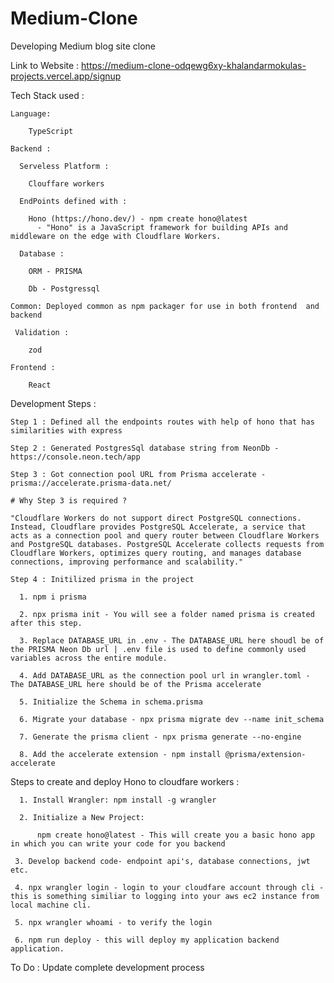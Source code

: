 # Medium-Clone
Developing Medium blog site clone

Link to Website : https://medium-clone-odqewg6xy-khalandarmokulas-projects.vercel.app/signup

Tech Stack used :

    Language: 
    
        TypeScript
    
    Backend : 
    
      Serveless Platform : 
        
        Clouffare workers
    
      EndPoints defined with :
      
        Hono (https://hono.dev/) - npm create hono@latest  
          - "Hono" is a JavaScript framework for building APIs and middleware on the edge with Cloudflare Workers. 
      
      Database :
    
        ORM - PRISMA 
        
        Db - Postgressql
    
    Common: Deployed common as npm packager for use in both frontend  and backend 
    
     Validation :
     
        zod
    
    Frontend :
    
        React
  
Development Steps : 

    Step 1 : Defined all the endpoints routes with help of hono that has similarities with express 
    
    Step 2 : Generated PostgresSql database string from NeonDb - https://console.neon.tech/app
    
    Step 3 : Got connection pool URL from Prisma accelerate - prisma://accelerate.prisma-data.net/

    # Why Step 3 is required ? 
    
    "Cloudflare Workers do not support direct PostgreSQL connections. Instead, Cloudflare provides PostgreSQL Accelerate, a service that acts as a connection pool and query router between Cloudflare Workers and PostgreSQL databases. PostgreSQL Accelerate collects requests from Cloudflare Workers, optimizes query routing, and manages database connections, improving performance and scalability."

    Step 4 : Initilized prisma in the project 
    
      1. npm i prisma
      
      2. npx prisma init - You will see a folder named prisma is created after this step.
      
      3. Replace DATABASE_URL in .env - The DATABASE_URL here shoudl be of the PRISMA Neon Db url | .env file is used to define commonly used variables across the entire module.
      
      4. Add DATABASE_URL as the connection pool url in wrangler.toml - The DATABASE_URL here should be of the Prisma accelerate
      
      5. Initialize the Schema in schema.prisma

      6. Migrate your database - npx prisma migrate dev --name init_schema

      7. Generate the prisma client - npx prisma generate --no-engine

      8. Add the accelerate extension - npm install @prisma/extension-accelerate
      


Steps to create and deploy Hono to cloudfare workers : 

      1. Install Wrangler: npm install -g wrangler
         
      2. Initialize a New Project:
         
          npm create hono@latest - This will create you a basic hono app in which you can write your code for you backend
         
     3. Develop backend code- endpoint api's, database connections, jwt etc.
    
     4. npx wrangler login - login to your cloudfare account through cli - this is something similiar to logging into your aws ec2 instance from local machine cli.
    
     5. npx wrangler whoami - to verify the login
    
     6. npm run deploy - this will deploy my application backend application.
        


To Do : Update complete development process
